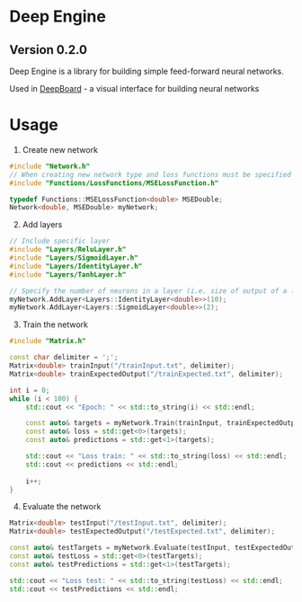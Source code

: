 # Deep Engine
## Version 0.2.0

Deep Engine is a library for building simple feed-forward neural networks.

Used in [DeepBoard](https://github.com/mlejva/DeepBoard) - a visual interface for building neural networks


Usage
==========
1. Create new network
```Cpp
#include "Network.h"
// When creating new network type and loss functions must be specified
#include "Functions/LossFunctions/MSELossFunction.h"

typedef Functions::MSELossFunction<double> MSEDouble;
Network<double, MSEDouble> myNetwork;
```

2. Add layers
```Cpp
// Include specific layer
#include "Layers/ReluLayer.h"
#include "Layers/SigmoidLayer.h"
#include "Layers/IdentityLayer.h"
#include "Layers/TanhLayer.h"

// Specify the number of neurons in a layer (i.e. size of output of a layer)
myNetwork.AddLayer<Layers::IdentityLayer<double>>(10); 
myNetwork.AddLayer<Layers::SigmoidLayer<double>>(2);
```

3. Train the network
```Cpp
#include "Matrix.h"

const char delimiter = ';';
Matrix<double> trainInput("/trainInput.txt", delimiter);
Matrix<double> trainExpectedOutput("/trainExpected.txt", delimiter);

int i = 0;
while (i < 100) {
    std::cout << "Epoch: " << std::to_string(i) << std::endl;

    const auto& targets = myNetwork.Train(trainInput, trainExpectedOutput);
    const auto& loss = std::get<0>(targets);
    const auto& predictions = std::get<1>(targets);

    std::cout << "Loss train: " << std::to_string(loss) << std::endl;
    std::cout << predictions << std::endl;
    
    i++;
}
```

4. Evaluate the network
```Cpp
Matrix<double> testInput("/testInput.txt", delimiter);
Matrix<double> testExpectedOutput("/testExpected.txt", delimiter);

const auto& testTargets = myNetwork.Evaluate(testInput, testExpectedOutput);
const auto& testLoss = std::get<0>(testTargets);
const auto& testPredictions = std::get<1>(testTargets);

std::cout << "Loss test: " << std::to_string(testLoss) << std::endl;
std::cout << testPredictions << std::endl;
```
